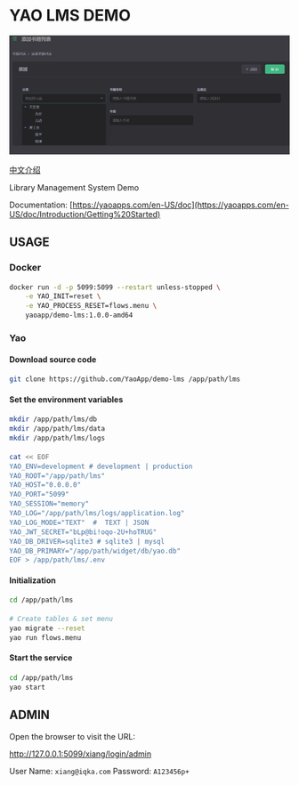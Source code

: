 # YAO LMS DEMO

![Image](docs/images/intro.jpg)

[中文介绍](README.zh-CN.md)

Library Management System Demo

Documentation: [https://yaoapps.com/en-US/doc](https://yaoapps.com/en-US/doc/Introduction/Getting%20Started)

## USAGE

### Docker

```bash
docker run -d -p 5099:5099 --restart unless-stopped \
    -e YAO_INIT=reset \
    -e YAO_PROCESS_RESET=flows.menu \
    yaoapp/demo-lms:1.0.0-amd64
```

### Yao

#### Download source code

```bash
git clone https://github.com/YaoApp/demo-lms /app/path/lms

```

#### Set the environment variables

```bash
mkdir /app/path/lms/db
mkdir /app/path/lms/data
mkdir /app/path/lms/logs

cat << EOF
YAO_ENV=development # development | production
YAO_ROOT="/app/path/lms"
YAO_HOST="0.0.0.0"
YAO_PORT="5099"
YAO_SESSION="memory"
YAO_LOG="/app/path/lms/logs/application.log"
YAO_LOG_MODE="TEXT"  #  TEXT | JSON
YAO_JWT_SECRET="bLp@bi!oqo-2U+hoTRUG"
YAO_DB_DRIVER=sqlite3 # sqlite3 | mysql
YAO_DB_PRIMARY="/app/path/widget/db/yao.db"
EOF > /app/path/lms/.env
```

#### Initialization

```bash
cd /app/path/lms

# Create tables & set menu
yao migrate --reset
yao run flows.menu

```

#### Start the service

```bash
cd /app/path/lms
yao start
```

## ADMIN

Open the browser to visit the URL:

http://127.0.0.1:5099/xiang/login/admin

User Name: `xiang@iqka.com`
Password: `A123456p+`
